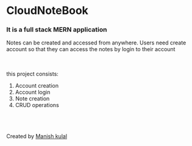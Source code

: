 <h1>CloudNoteBook</h1>
<h3>It is a full stack MERN application</h3>

<p>Notes can be created and accessed from anywhere. Users need create account so that they can access the notes by login to their account </p>

<br>
<br>
this project consists:
<ol>
<li>Account creation</li>
<li>Account login</li>
<li>Note creation</li>
<li>CRUD operations</li>
</ol>

<br>
<br>
<br>
Created by <a href="https://manishkulal.netlify.app/">Manish kulal</a>